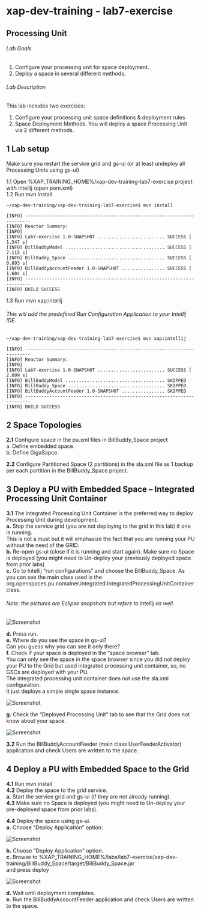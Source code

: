 # xap-dev-training - lab7-exercise

## Processing Unit

###### Lab Goals
1. Configure your processing unit for space deployment.
2. Deploy a space in several different methods. 

###### Lab Description
This lab includes two exercises:
1. 	Configure your processing unit space definitions & deployment rules
2. 	Space Deployment Methods. You will deploy a space Processing Unit via 2 different methods.

## 1 Lab setup
Make sure you restart the service grid and gs-ui (or at least undeploy all Processing Units using gs-ui)
               
1.1 Open %XAP_TRAINING_HOME%/xap-dev-training-lab7-exercise project with intellij (open pom.xml) <br />
1.2 Run mvn install

    ~/xap-dev-training/xap-dev-training-lab7-exercise$ mvn install
    
    [INFO] ------------------------------------------------------------------------
    [INFO] Reactor Summary:
    [INFO] 
    [INFO] Lab7-exercise 1.0-SNAPSHOT ......................... SUCCESS [  1.547 s]
    [INFO] BillBuddyModel ..................................... SUCCESS [  7.115 s]
    [INFO] BillBuddy_Space .................................... SUCCESS [  0.893 s]
    [INFO] BillBuddyAccountFeeder 1.0-SNAPSHOT ................ SUCCESS [  1.604 s]
    [INFO] ------------------------------------------------------------------------
    [INFO] BUILD SUCCESS


1.3 Run mvn xap:intellij
###### This will add the predefined Run Configuration Application to your Intellij IDE.

    ~/xap-dev-training/xap-dev-training-lab7-exercise$ mvn xap:intellij
    
    [INFO] ------------------------------------------------------------------------
    [INFO] Reactor Summary:
    [INFO] 
    [INFO] Lab7-exercise 1.0-SNAPSHOT ......................... SUCCESS [  2.099 s]
    [INFO] BillBuddyModel ..................................... SKIPPED
    [INFO] BillBuddy_Space .................................... SKIPPED
    [INFO] BillBuddyAccountFeeder 1.0-SNAPSHOT ................ SKIPPED
    [INFO] ------------------------------------------------------------------------
    [INFO] BUILD SUCCESS


## 2	Space Topologies
**2.1** Configure space in the pu.xml files in BillBuddy_Space project <br />
a. Define embedded space. <br />
b. Define GigaSapce. <br />

**2.2**	Configure Partitioned Space (2 partitions) in the sla.xml file as 1 backup per each partition in the BillBuddy_Space project. 

## 3  Deploy a PU with Embedded Space – Integrated Processing Unit Container
**3.1**   The Integrated Processing Unit Container is the preferred way to 
deploy Processing Unit during development. <br />
**a.** Stop the service grid (you are not deploying to the grid in this lab) if one is running. <br /> 
This is not a must but it will emphasize the fact 
that you are running your PU without the need of the GRID. <br />
**b.**	Re-open gs-ui (close if it is running and start again). 
Make sure no Space is deployed (you might need to Un-deploy your previously deployed space from prior labs) <br />
**c.**	Go to Intellij “run configurations” and choose the BillBuddy_Space. As you can see the main class used is the org.openspaces.pu.container.integrated.IntegratedProcessingUnitContainer class.

###### Note: the pictures are Eclipse snapshots but refers to Intellij as well.
![Screenshot](./Pictures/Picture1.png)

**d.**	Press run. <br />
**e.**	Where do you see the space in gs-ui? <br /> 
    Can you guess why you can see it only there? <br /> 
**f.**	Check if your space is deployed in the “space browser” tab. <br /> 
    You can only see the space in the space browser since you did not deploy your PU to the Grid <vr />
    but used integrated processing unit container, so, no GSCs are deployed with your PU. <br /> 
    The integrated processing unit container does not use the sla.xml configuration. <br />
    It just deploys a simple single space instance.
    
![Screenshot](./Pictures/Picture2.png)

**g.**	Check the “Deployed Processing Unit” tab to see that the Grid does not know about your space.

![Screenshot](./Pictures/Picture3.png)

**3.2**   Run the BillBuddyAccountFeeder (main class UserFeederActivator) application 
        and check Users are written to the space. 
        
## 4	Deploy a PU with Embedded Space to the Grid
**4.1** Run mvn install <br />
**4.2**	Deploy the space to the grid service. <br />
**a.**  Start the service grid and gs-ui (if they are not already running). <br />
**4.3**	Make sure no Space is deployed (you might need to Un-deploy your pre-deployed space from prior labs).

**4.4**	Deploy the space using gs-ui. <br />
**a.**	Choose “Deploy Application” option:

![Screenshot](./Pictures/Picture4.png)

**b.**	Choose “Deploy Application” option. <br />
**c.**  Browse to %XAP_TRAINING_HOME%/labs/lab7-exercise/xap-dev-training/BillBuddy_Space/target/BillBuddy_Space.jar <br />
    and press deploy

![Screenshot](./Pictures/Picture5.png)

**d.**	Wait until deployment completes. <br />
**e.**	Run the BillBuddyAccountFeeder application and check Users are written to the space.
